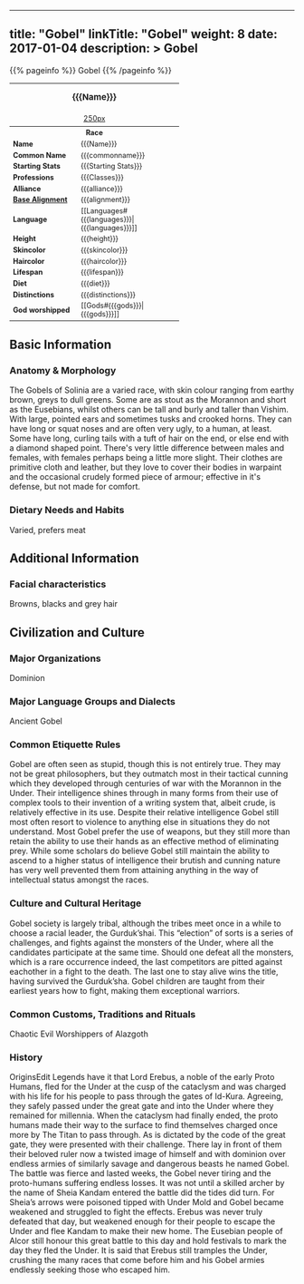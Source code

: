 
---
title: "Gobel"
linkTitle: "Gobel"
weight: 8
date: 2017-01-04
description: >
 Gobel
---

{{% pageinfo %}}
Gobel
{{% /pageinfo %}}

<table class="infobox" style="font-size:89%; width:300px;">
<tbody>
<tr><th colspan="2" class="color1" style="font-size:120%; padding:1em;">{{{Name}}}</th></tr>
<tr style="text-align:center;"><td colspan="2" style="padding:0.5em;"> <a href="/wiki/Special:Upload?wpDestFile=Placeholder_person.png" class="new" title="File:Placeholder person.png" rel="nofollow">250px</a><br><i> </i></td></tr>
<tr><th colspan="2" class="color1"> Race</th></tr>
<tr><td style="width:40%;"> <b>Name</b></td><td style="width:60%;"> {{{Name}}}</td></tr>
<tr><td> <b>Common Name</b></td><td> {{{commonname}}}</td></tr>
<tr><td> <b>Starting Stats</b></td><td> {{{Starting Stats}}}</td></tr>
<tr><td> <b>Professions</b></td><td> {{{Classes}}}</td></tr>
<tr><td> <b>Alliance</b></td><td> {{{alliance}}}</td></tr>
<tr><td> <b><a href="/wiki/Base_Alignment" title="Base Alignment">Base Alignment</a></b></td><td> {{{alignment}}}</td></tr>
<tr><td> <b>Language</b></td><td> [[Languages#{{{languages}}}|{{{languages}}}]]</td></tr>
<tr><td> <b>Height</b></td><td> {{{height}}}</td></tr>
<tr><td> <b>Skincolor</b></td><td> {{{skincolor}}}</td></tr>
<tr><td> <b>Haircolor</b></td><td> {{{haircolor}}}</td></tr>
<tr><td> <b>Lifespan</b></td><td> {{{lifespan}}}</td></tr>
<tr><td> <b>Diet</b></td><td> {{{diet}}}</td></tr>
<tr><td> <b>Distinctions</b></td><td> {{{distinctions}}}</td></tr>
<tr><td> <b>God worshipped</b></td><td> [[Gods#{{{gods}}}|{{{gods}}}]]</td></tr>
</tbody>
</table>

## Basic Information

### Anatomy & Morphology

The Gobels of Solinia are a varied race, with skin colour ranging from earthy brown, greys to dull greens. Some are as stout as the Morannon and short as the Eusebians, whilst others can be tall and burly and taller than Vishim. With large, pointed ears and sometimes tusks and crooked horns. They can have long or squat noses and are often very ugly, to a human, at least. Some have long, curling tails with a tuft of hair on the end, or else end with a diamond shaped point. There's very little difference between males and females, with females perhaps being a little more slight.  Their clothes are primitive cloth and leather, but they love to cover their bodies in warpaint and the occasional crudely formed piece of armour; effective in it's defense, but not made for comfort.

### Dietary Needs and Habits

Varied, prefers meat

       

    

## Additional Information


<div class="">
         


### Facial characteristics

Browns, blacks and grey hair

        
    

## Civilization and Culture


<div class="">
    

### Major Organizations

Dominion

### Major Language Groups and Dialects

Ancient Gobel

### Common Etiquette Rules

Gobel are often seen as stupid, though this is not entirely true. They may not be great philosophers, but they outmatch most in their tactical cunning which they developed through centuries of war with the Morannon in the Under. Their intelligence shines through in many forms from their use of complex tools to their invention of a writing system that, albeit crude, is relatively effective in its use. Despite their relative intelligence Gobel still most often resort to violence to anything else in situations they do not understand. Most Gobel prefer the use of weapons, but they still more than retain the ability to use their hands as an effective method of eliminating prey.  While some scholars do believe Gobel still maintain the ability to ascend to a higher status of intelligence their brutish and cunning nature has very well prevented them from attaining anything in the way of intellectual status amongst the races.

### Culture and Cultural Heritage

Gobel society is largely tribal, although the tribes meet once in a while to choose a racial leader, the Gurduk’shai. This “election” of sorts is a series of challenges, and fights against the monsters of the Under, where all the candidates participate at the same time. Should one defeat all the monsters, which is a rare occurrence indeed, the last competitors are pitted against eachother in a fight to the death. The last one to stay alive wins the title, having survived the Gurduk’sha. Gobel children are taught from their earliest years how to fight, making them exceptional warriors.

### Common Customs, Traditions and Rituals

Chaotic Evil  Worshippers of Alazgoth

### History

OriginsEdit  Legends have it that Lord Erebus, a noble of the early Proto Humans, fled for the Under at the cusp of the cataclysm and was charged with his life for his people to pass through the gates of Id-Kura. Agreeing, they safely passed under the great gate and into the Under where they remained for millennia. When the cataclysm had finally ended, the proto humans made their way to the surface to find themselves charged once more by The Titan to pass through. As is dictated by the code of the great gate, they were presented with their challenge. There lay in front of them their beloved ruler now a twisted image of himself and with dominion over endless armies of similarly savage and dangerous beasts he named Gobel.  The battle was fierce and lasted weeks, the Gobel never tiring and the proto-humans suffering endless losses. It was not until a skilled archer by the name of Sheia Kandam entered the battle did the tides did turn. For Sheia’s arrows were poisoned tipped with Under Mold and Gobel became weakened and struggled to fight the effects. Erebus was never truly defeated that day, but weakened enough for their people to escape the Under and flee Kandam to make their new home. The Eusebian people of Alcor still honour this great battle to this day and hold festivals to mark the day they fled the Under.  It is said that Erebus still tramples the Under, crushing the many races that come before him and his Gobel armies endlessly seeking those who escaped him.

    
